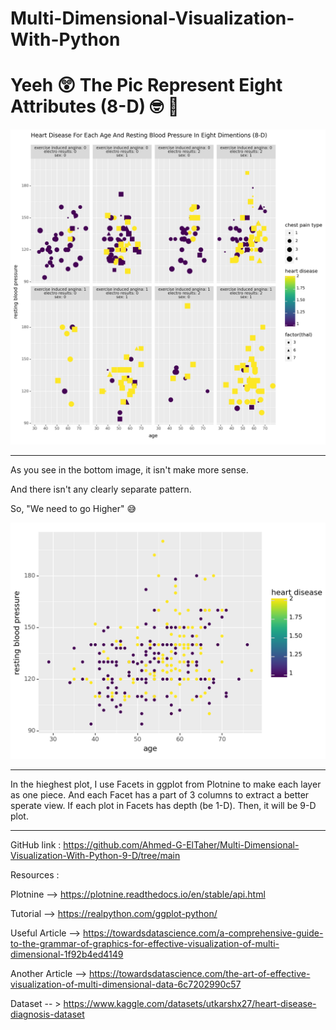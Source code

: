 # Multi-Dimensional-Visualization-With-Python

# Yeeh 😲 The Pic Represent Eight Attributes (8-D) 🤓 📢 

![](https://github.com/Ahmed-G-ElTaher/Multi-Dimensional-Visualization-With-Python-9-D/blob/main/output.png)

_____________________________________________________________________

As you see in the bottom image, it isn't make more sense. 

And there isn't any clearly separate pattern.

So, "We need to go Higher" 😅 

![](https://github.com/Ahmed-G-ElTaher/Multi-Dimensional-Visualization-With-Python-9-D/blob/main/output0.png)
______________________________________________________________________

In the hieghest plot, I use Facets in ggplot from Plotnine to make each layer as one piece. And each Facet has a part of 3 columns to extract a better sperate view. If each plot in Facets has depth (be 1-D). Then, it will be 9-D plot. 

_______________________________________________________________________



GitHub link : https://github.com/Ahmed-G-ElTaher/Multi-Dimensional-Visualization-With-Python-9-D/tree/main 

 

Resources :

Plotnine  -->  https://plotnine.readthedocs.io/en/stable/api.html

Tutorial  -->  https://realpython.com/ggplot-python/

Useful Article  --> https://towardsdatascience.com/a-comprehensive-guide-to-the-grammar-of-graphics-for-effective-visualization-of-multi-dimensional-1f92b4ed4149

Another Article  --> https://towardsdatascience.com/the-art-of-effective-visualization-of-multi-dimensional-data-6c7202990c57

Dataset  -- >  https://www.kaggle.com/datasets/utkarshx27/heart-disease-diagnosis-dataset
 
